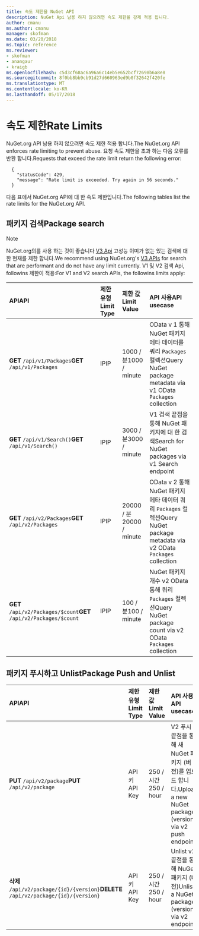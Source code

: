 ```yaml
---
title: 속도 제한을 NuGet API
description: NuGet Api 남용 하지 않으려면 속도 제한을 강제 적용 됩니다.
author: cmanu
ms.author: cmanu
manager: skofman
ms.date: 03/20/2018
ms.topic: reference
ms.reviewer:
- skofman
- anangaur
- kraigb
ms.openlocfilehash: c5d3cf68ac6a96a6c14eb5e652bcf72698b6a8e8
ms.sourcegitcommit: 8f0bb8bb9cb91d27d660963ed9b0f32642f420fe
ms.translationtype: MT
ms.contentlocale: ko-KR
ms.lasthandoff: 05/17/2018
---
```

# <a name="rate-limits"></a><span data-ttu-id="8ed60-103">속도 제한</span><span class="sxs-lookup"><span data-stu-id="8ed60-103">Rate Limits</span></span>

<span data-ttu-id="8ed60-104">NuGet.org API 남용 하지 않으려면 속도 제한 적용 합니다.</span><span class="sxs-lookup"><span data-stu-id="8ed60-104">The NuGet.org API enforces rate limiting to prevent abuse.</span></span> <span data-ttu-id="8ed60-105">요청 속도 제한을 초과 하는 다음 오류를 반환 합니다.</span><span class="sxs-lookup"><span data-stu-id="8ed60-105">Requests that exceed the rate limit return the following error:</span></span> 

  ~~~
    {
      "statusCode": 429,
      "message": "Rate limit is exceeded. Try again in 56 seconds."
    }
  ~~~

<span data-ttu-id="8ed60-106">다음 표에서 NuGet.org API에 대 한 속도 제한입니다.</span><span class="sxs-lookup"><span data-stu-id="8ed60-106">The following tables list the rate limits for the NuGet.org API.</span></span>

## <a name="package-search"></a><span data-ttu-id="8ed60-107">패키지 검색</span><span class="sxs-lookup"><span data-stu-id="8ed60-107">Package search</span></span>

> [!Note]
> <span data-ttu-id="8ed60-108">NuGet.org의를 사용 하는 것이 좋습니다 [V3 Api](https://docs.microsoft.com/nuget/api/search-query-service-resource) 고성능 이며가 없는 있는 검색에 대 한 현재를 제한 합니다.</span><span class="sxs-lookup"><span data-stu-id="8ed60-108">We recommend using NuGet.org's [V3 APIs](https://docs.microsoft.com/nuget/api/search-query-service-resource) for search that are performant and do not have any limit currently.</span></span> <span data-ttu-id="8ed60-109">V1 및 V2 검색 Api, followins 제한이 적용:</span><span class="sxs-lookup"><span data-stu-id="8ed60-109">For V1 and V2 search APIs, the followins limits apply:</span></span>


| <span data-ttu-id="8ed60-110">API</span><span class="sxs-lookup"><span data-stu-id="8ed60-110">API</span></span> | <span data-ttu-id="8ed60-111">제한 유형</span><span class="sxs-lookup"><span data-stu-id="8ed60-111">Limit Type</span></span> | <span data-ttu-id="8ed60-112">제한 값</span><span class="sxs-lookup"><span data-stu-id="8ed60-112">Limit Value</span></span> | <span data-ttu-id="8ed60-113">API 사용</span><span class="sxs-lookup"><span data-stu-id="8ed60-113">API usecase</span></span> |
|:---|:---|:---|:---|
<span data-ttu-id="8ed60-114">**GET** `/api/v1/Packages`</span><span class="sxs-lookup"><span data-stu-id="8ed60-114">**GET** `/api/v1/Packages`</span></span> | <span data-ttu-id="8ed60-115">IP</span><span class="sxs-lookup"><span data-stu-id="8ed60-115">IP</span></span> | <span data-ttu-id="8ed60-116">1000 / 분</span><span class="sxs-lookup"><span data-stu-id="8ed60-116">1000 / minute</span></span> | <span data-ttu-id="8ed60-117">OData v 1 통해 NuGet 패키지 메타 데이터를 쿼리 `Packages` 컬렉션</span><span class="sxs-lookup"><span data-stu-id="8ed60-117">Query NuGet package metadata via v1 OData `Packages` collection</span></span> |
<span data-ttu-id="8ed60-118">**GET** `/api/v1/Search()`</span><span class="sxs-lookup"><span data-stu-id="8ed60-118">**GET** `/api/v1/Search()`</span></span> | <span data-ttu-id="8ed60-119">IP</span><span class="sxs-lookup"><span data-stu-id="8ed60-119">IP</span></span> | <span data-ttu-id="8ed60-120">3000 / 분</span><span class="sxs-lookup"><span data-stu-id="8ed60-120">3000 / minute</span></span> | <span data-ttu-id="8ed60-121">V1 검색 끝점을 통해 NuGet 패키지에 대 한 검색</span><span class="sxs-lookup"><span data-stu-id="8ed60-121">Search for NuGet packages via v1 Search endpoint</span></span> | 
<span data-ttu-id="8ed60-122">**GET** `/api/v2/Packages`</span><span class="sxs-lookup"><span data-stu-id="8ed60-122">**GET** `/api/v2/Packages`</span></span> | <span data-ttu-id="8ed60-123">IP</span><span class="sxs-lookup"><span data-stu-id="8ed60-123">IP</span></span> | <span data-ttu-id="8ed60-124">20000 / 분</span><span class="sxs-lookup"><span data-stu-id="8ed60-124">20000 / minute</span></span> | <span data-ttu-id="8ed60-125">OData v 2 통해 NuGet 패키지 메타 데이터 쿼리 `Packages` 컬렉션</span><span class="sxs-lookup"><span data-stu-id="8ed60-125">Query NuGet package metadata via v2 OData `Packages` collection</span></span> | 
<span data-ttu-id="8ed60-126">**GET** `/api/v2/Packages/$count`</span><span class="sxs-lookup"><span data-stu-id="8ed60-126">**GET** `/api/v2/Packages/$count`</span></span> | <span data-ttu-id="8ed60-127">IP</span><span class="sxs-lookup"><span data-stu-id="8ed60-127">IP</span></span> | <span data-ttu-id="8ed60-128">100 / 분</span><span class="sxs-lookup"><span data-stu-id="8ed60-128">100 / minute</span></span> | <span data-ttu-id="8ed60-129">NuGet 패키지 개수 v2 OData 통해 쿼리 `Packages` 컬렉션</span><span class="sxs-lookup"><span data-stu-id="8ed60-129">Query NuGet package count via v2 OData `Packages` collection</span></span> | 

## <a name="package-push-and-unlist"></a><span data-ttu-id="8ed60-130">패키지 푸시하고 Unlist</span><span class="sxs-lookup"><span data-stu-id="8ed60-130">Package Push and Unlist</span></span>

| <span data-ttu-id="8ed60-131">API</span><span class="sxs-lookup"><span data-stu-id="8ed60-131">API</span></span> | <span data-ttu-id="8ed60-132">제한 유형</span><span class="sxs-lookup"><span data-stu-id="8ed60-132">Limit Type</span></span> | <span data-ttu-id="8ed60-133">제한 값</span><span class="sxs-lookup"><span data-stu-id="8ed60-133">Limit Value</span></span> | <span data-ttu-id="8ed60-134">API 사용</span><span class="sxs-lookup"><span data-stu-id="8ed60-134">API usecase</span></span> | 
|:---|:---|:---|:--- |
<span data-ttu-id="8ed60-135">**PUT** `/api/v2/package`</span><span class="sxs-lookup"><span data-stu-id="8ed60-135">**PUT** `/api/v2/package`</span></span> | <span data-ttu-id="8ed60-136">API 키</span><span class="sxs-lookup"><span data-stu-id="8ed60-136">API Key</span></span> | <span data-ttu-id="8ed60-137">250 / 시간</span><span class="sxs-lookup"><span data-stu-id="8ed60-137">250 / hour</span></span> | <span data-ttu-id="8ed60-138">V2 푸시 끝점을 통해 새 NuGet 패키지 (버전)를 업로드 합니다.</span><span class="sxs-lookup"><span data-stu-id="8ed60-138">Upload a new NuGet package (version) via v2 push endpoint</span></span> 
<span data-ttu-id="8ed60-139">**삭제** `/api/v2/package/{id}/{version}`</span><span class="sxs-lookup"><span data-stu-id="8ed60-139">**DELETE** `/api/v2/package/{id}/{version}`</span></span> | <span data-ttu-id="8ed60-140">API 키</span><span class="sxs-lookup"><span data-stu-id="8ed60-140">API Key</span></span> | <span data-ttu-id="8ed60-141">250 / 시간</span><span class="sxs-lookup"><span data-stu-id="8ed60-141">250 / hour</span></span> | <span data-ttu-id="8ed60-142">Unlist v2 끝점을 통해 NuGet 패키지 (버전)</span><span class="sxs-lookup"><span data-stu-id="8ed60-142">Unlist a NuGet package (version) via v2 endpoint</span></span> 
